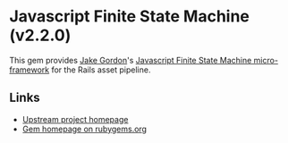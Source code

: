 
Javascript Finite State Machine (v2.2.0)
========================================

This gem provides [Jake Gordon](http://codeincomplete.com/)'s [Javascript
Finite State Machine
micro-framework](https://github.com/jakesgordon/javascript-state-machine) for
the Rails asset pipeline.

Links
-----

- [Upstream project
  homepage](https://github.com/jakesgordon/javascript-state-machine)
- [Gem homepage on
  rubygems.org](https://rubygems.org/gems/javascript-state-machine-rails)

